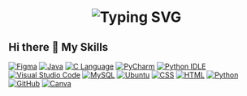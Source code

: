 <h1 align='center'>
<img src="https://readme-typing-svg.demolab.com?font=Fira+Code&weight=600&size=22&pause=1000&color=3F90F7&random=false&width=650&lines=%F0%9F%91%8B+Hey+there!+%F0%9F%91%A8%E2%80%8D%F0%9F%92%BB+Step+into+My+TechnicalWorld+%F0%9F%8C%8D;Exploring+My+Skills+in+Technical Field+%F0%9F%9B%A1%EF%B8%8F" alt="Typing SVG" />
</h1>

## Hi there 👋 My Skills
[![Figma](https://img.shields.io/badge/Figma-F24E1E?logo=figma&logoColor=white)](#)
[![Java](https://img.shields.io/badge/Java-%23121011.svg?logo=java&logoColor=white)](https://github.com/search?q=java)
[![C Language](https://img.shields.io/badge/C-%2300599C.svg?logo=c&logoColor=white)](https://github.com/search?q=c+language)
[![PyCharm](https://img.shields.io/badge/PyCharm-000?logo=pycharm&logoColor=fff)](#)
[![Python IDLE](https://img.shields.io/badge/Python%20IDLE-3776AB?logo=python&logoColor=fff)](#)
[![Visual Studio Code](https://custom-icon-badges.demolab.com/badge/Visual%20Studio%20Code-0078d7.svg?logo=vsc&logoColor=white)](#)
[![MySQL](https://img.shields.io/badge/MySQL-4479A1?logo=mysql&logoColor=fff)](#)
[![Ubuntu](https://img.shields.io/badge/Ubuntu-E95420?logo=ubuntu&logoColor=white)](#)
[![CSS](https://img.shields.io/badge/CSS-1572B6?logo=css3&logoColor=fff)](#)
[![HTML](https://img.shields.io/badge/HTML-%23E34F26.svg?logo=html5&logoColor=white)](#)
[![Python](https://img.shields.io/badge/Python-3776AB?logo=python&logoColor=fff)](#)
[![GitHub](https://img.shields.io/badge/GitHub-%23121011.svg?logo=github&logoColor=white)](#) 
[![Canva](https://img.shields.io/badge/Canva-%2300C4CC.svg?logo=canva&logoColor=white)](https://github.com/search?q=canva)
